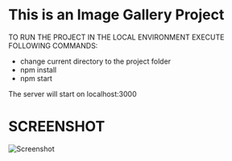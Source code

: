 # This is an Image Gallery Project

 TO RUN THE PROJECT IN THE LOCAL ENVIRONMENT EXECUTE FOLLOWING COMMANDS:
- change current directory to the project folder
- npm install
- npm start

The server will start on localhost:3000

# SCREENSHOT
![Screenshot](https)
